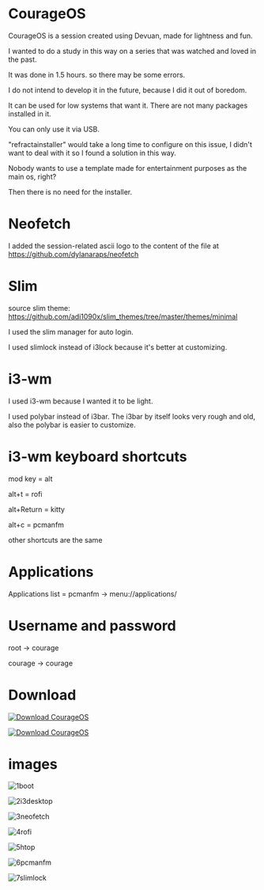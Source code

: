 # CourageOS
CourageOS is a session created using Devuan, made for lightness and fun.

I wanted to do a study in this way on a series that was watched and loved in the past.

It was done in 1.5 hours. so there may be some errors.

I do not intend to develop it in the future, because I did it out of boredom.

It can be used for low systems that want it. There are not many packages installed in it.

You can only use it via USB.

"refractainstaller" would take a long time to configure on this issue, I didn't want to deal with it so I found a solution in this way.

Nobody wants to use a template made for entertainment purposes as the main os, right?

Then there is no need for the installer.

# Neofetch
I added the session-related ascii logo to the content of the file at https://github.com/dylanaraps/neofetch

# Slim
source slim theme: https://github.com/adi1090x/slim_themes/tree/master/themes/minimal

I used the slim manager for auto login.

I used slimlock instead of i3lock because it's better at customizing.

# i3-wm
I used i3-wm because I wanted it to be light.

I used polybar instead of i3bar. The i3bar by itself looks very rough and old, also the polybar is easier to customize.

# i3-wm keyboard shortcuts
mod key = alt

alt+t = rofi

alt+Return = kitty

alt+c = pcmanfm

other shortcuts are the same

# Applications
Applications list = pcmanfm -> menu://applications/

# Username and password
root -> courage

courage -> courage

# Download

[![Download CourageOS](https://a.fsdn.com/con/app/sf-download-button)](https://sourceforge.net/projects/courageos/files/latest/download)

[![Download CourageOS](https://img.shields.io/sourceforge/dt/courageos.svg)](https://sourceforge.net/projects/courageos/files/latest/download)

# images
![1boot](https://user-images.githubusercontent.com/105305285/186544344-730de591-2357-472c-921d-1ef7c5533e55.png)

![2i3desktop](https://user-images.githubusercontent.com/105305285/186544354-350c9c16-86b3-45e3-aa7e-99b7311fcb09.png)

![3neofetch](https://user-images.githubusercontent.com/105305285/186544367-1b86cd00-c926-4bf2-9b75-f766ebdeb07b.png)

![4rofi](https://user-images.githubusercontent.com/105305285/186544379-85cf022d-6772-4fa7-b0af-d6acd1137737.png)

![5htop](https://user-images.githubusercontent.com/105305285/186544388-6df87b29-5d8b-4f89-b0ae-e2465d35d3cb.png)

![6pcmanfm](https://user-images.githubusercontent.com/105305285/186544445-244ab234-8de1-4f04-866c-8f4a3c3a361b.png)

![7slimlock](https://user-images.githubusercontent.com/105305285/186544452-5350fde5-7af6-4fb5-abfb-dfd2185376be.png)

